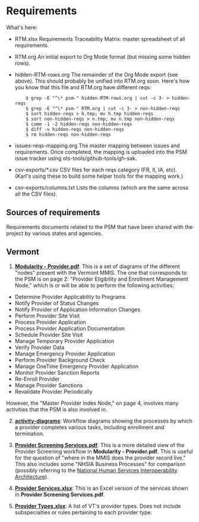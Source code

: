 # Requirements

What's here:

* RTM.xlsx
  Requirements Traceability Matrix: master spreadsheet of all requirements.

* RTM.org
  An initial export to Org Mode format (but missing some hidden rows).

* hidden-RTM-rows.org
  The remainder of the Org Mode export (see above).
  This should probably be unified into RTM.org soon.
  Here's how you know that this file and RTM.org have different reqs:

          $ grep -E "^\* psm-" hidden-RTM-rows.org | cut -c 3- > hidden-reqs
          $ grep -E "^\* psm-" RTM.org | cut -c 3- > non-hidden-reqs
          $ sort hidden-reqs > h.tmp; mv h.tmp hidden-reqs
          $ sort non-hidden-reqs > n.tmp; mv n.tmp non-hidden-reqs
          $ comm -1 -2 hidden-reqs non-hidden-reqs 
          $ diff -u hidden-reqs non-hidden-reqs 
          $ rm hidden-reqs non-hidden-reqs 

* issues-reqs-mapping.org
  The master mapping between issues and requirements.
  Once completed, the mapping is uploaded into the PSM 
  issue tracker using ots-tools/github-tools/gh-sak.

* csv-exports/*.csv
  CSV files for each reqs category (FR, II, IA, etc).
  (Karl's using these to build some helper tools for the mapping work.)

* csv-exports/columns.txt
  Lists the columns (which are the same across all the CSV files).

## Sources of requirements

Requirements documents related to the PSM that have been shared with the
project by various states and agencies.

## Vermont

1. [__Modularity - Provider.pdf__](VT/Modularity%20-%20Provider.pdf): This
is a set of diagrams of the different "nodes" present with the Vermont
MMIS.  The one that corresponds to the PSM is on page 2: "Provider
Eligibility and Enrollment Management Node," which is or will be able to
perform the following activities:

- Determine Provider Applicability to Programs
- Notify Provider of Status Changes
- Notify Provider of Application Information Changes
- Perform Provider Site Visit
- Process Provider Application
- Process Provider Application Documentation
- Schedule Provider Site Visit
- Manage Temporary Provider Application
- Verify Provider Data
- Manage Emergency Provider Application
- Perform Provider Background Check
- Manage OneTime Emergency Provider Application
- Monitor Provider Sanction Reports
- Re-Enroll Provider
- Manage Provider Sanctions
- Revalidate Provider Periodically

However, the "Master Provider Index Node," on page 4, involves many
activities that the PSM is also involved in.

2. [__activity-diagrams__](VT/activity-diagrams): Workflow diagrams
showing the processes by which a provider completes various tasks,
including enrollment and termination.

3. [__Provider Screening
Services.pdf__](VT/Provider%20Screening%20Services.pdf): This is a more
detailed view of the Provider Screening workflow in __Modularity -
Provider.pdf__.  This is useful for the question of "where in the MMIS
does the provider record live."  This also includes some "NHSIA Business
Processes" for comparison (possibly referring to the [National Human
Services Interoperability
Architecture](https://www.acf.hhs.gov/nhsia-definition)).

4. [__Provider Services.xlsx__](VT/Provider%20Services.xlsx): This is an
Excel version of the services shown in __Provider Screening
Services.pdf__.

5. [__Provider Types.xlsx__](VT/Provider%20Types.xlsx): A list of VT's
provider types.  Does not include subspecialties or rules pertaining to
each provider type.
